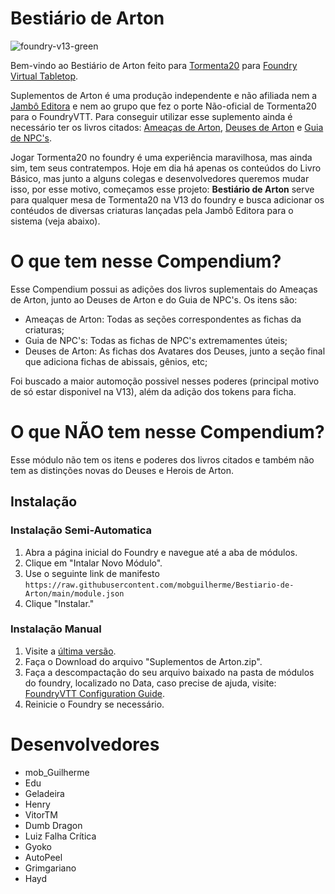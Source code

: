 # Bestiário de Arton

![foundry-v13-green](https://img.shields.io/badge/foundry-v13-green)

Bem-vindo ao Bestiário de Arton feito para [Tormenta20](https://gitlab.com/vizael/Tormenta20/) para [Foundry Virtual Tabletop](https://foundryvtt.com/).

Suplementos de Arton é uma produção independente e não afiliada nem a [Jambô Editora](https://jamboeditora.com.br/) e nem ao grupo que fez o porte Não-oficial de Tormenta20 para o FoundryVTT. Para conseguir utilizar esse suplemento ainda é necessário ter os livros citados: [Ameaças de Arton](https://jamboeditora.com.br/produto/ameacas-de-arton-2/), [Deuses de Arton](https://jamboeditora.com.br/produto/tormenta20-deuses-de-arton/) e [Guia de NPC's](https://jamboeditora.com.br/produto/tormenta20-guia-de-npcs/).

Jogar Tormenta20 no foundry é uma experiência maravilhosa, mas ainda sim, tem seus contratempos. Hoje em dia há apenas os conteúdos do Livro Básico, mas junto a alguns colegas e desenvolvedores queremos mudar isso, por esse motivo, começamos esse projeto: **Bestiário de Arton** serve para qualquer mesa de Tormenta20 na V13 do foundry e busca adicionar os contéudos de diversas criaturas lançadas pela Jambô Editora para o sistema (veja abaixo).

# O que tem nesse Compendium?

Esse Compendium possui as adições dos livros suplementais do  Ameaças de Arton, junto ao Deuses de Arton e do Guia de NPC's. Os itens são:
- Ameaças de Arton: Todas as seções correspondentes as fichas da criaturas;
- Guia de NPC's: Todas as fichas de NPC's extremamentes úteis;
- Deuses de Arton: As fichas dos Avatares dos Deuses, junto a seção final que adiciona fichas de abissais, gênios, etc;

Foi buscado a maior automoção possivel nesses poderes (principal motivo de só estar disponivel na V13), além da adição dos tokens para ficha.

# O que NÃO tem nesse Compendium?

Esse módulo não tem os itens e poderes dos livros citados e também não tem as distinções novas do Deuses e Herois de Arton.

## Instalação

### Instalação Semi-Automatica

1. Abra a página inicial do Foundry e navegue até a aba de módulos. 
2. Clique em "Intalar Novo Módulo".
3. Use o seguinte link de manifesto `https://raw.githubusercontent.com/mobguilherme/Bestiario-de-Arton/main/module.json`
4. Clique "Instalar."

### Instalação Manual

1. Visite a [última versão](https://github.com/mobguilherme/Bestiario-de-Arton/releases/download/v0.6.0/BestiariodeArton.zip).
2. Faça o Download do arquivo "Suplementos de Arton.zip".
3. Faça a descompactação do seu arquivo baixado na pasta de módulos do foundry, localizado no Data, caso precise de ajuda, visite: [FoundryVTT Configuration Guide](https://foundryvtt.com/article/configuration/#where-user-data '‌').
4. Reinicie o Foundry se necessário.

# Desenvolvedores 
- mob_Guilherme
- Edu
- Geladeira
- Henry
- VitorTM
- Dumb Dragon
- Luiz Falha Crítica
- Gyoko
- AutoPeel
- Grimgariano
- Hayd
